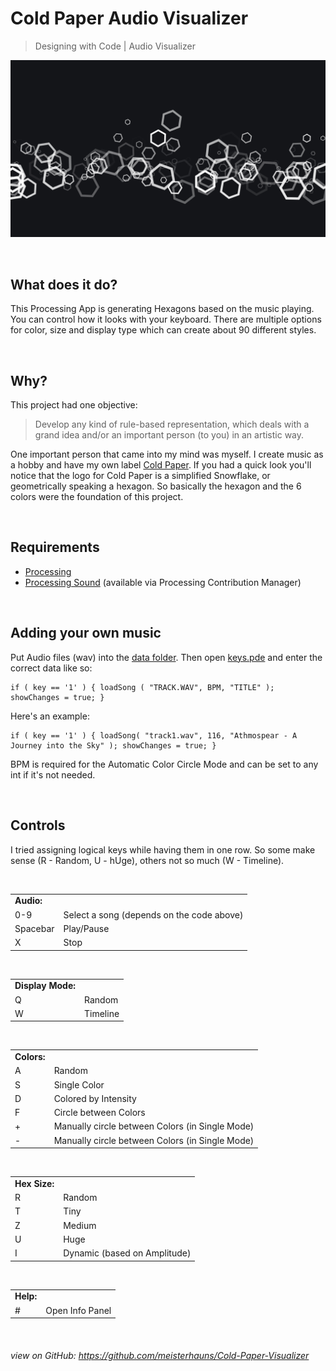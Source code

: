 # Cold Paper Audio Visualizer


> Designing with Code | Audio Visualizer

![Audio Visualizer in Action](https://github.com/meisterhauns/Cold-Paper-Visualizer/blob/master/main/pngs/E.png)


<br>

## What does it do?

This Processing App is generating Hexagons based on the music playing. You can control how it looks with your keyboard. There are multiple options for color, size and display type which can create about 90 different styles.

<br>

## Why?

This project had one objective:
> Develop any kind of rule-based representation, which deals with a grand idea and/or an important person (to you) in an artistic way.

One important person that came into my mind was myself. I create music as a hobby and have my own label [Cold Paper](https://coldpaper.net). If you had a quick look you'll notice that the logo for Cold Paper is a simplified Snowflake, or geometrically speaking a hexagon.
So basically the hexagon and the 6 colors were the foundation of this project.

<br>

## Requirements
- [Processing](https://processing.org/)
- [Processing Sound](https://github.com/processing/processing-sound) (available via Processing Contribution Manager)

<br>

## Adding your own music
Put Audio files (wav) into the [data folder](https://github.com/meisterhauns/Cold-Paper-Visualizer/tree/master/main/data). Then open [keys.pde](https://github.com/meisterhauns/Cold-Paper-Visualizer/blob/master/main/keys.pde) and enter the correct data like so:

```Processing
if ( key == '1' ) { loadSong ( "TRACK.WAV", BPM, "TITLE" ); showChanges = true; }
```

Here's an example:
```Processing 
if ( key == '1' ) { loadSong( "track1.wav", 116, "Athmospear - A Journey into the Sky" ); showChanges = true; }
```
BPM is required for the Automatic Color Circle Mode and can be set to any int if it's not needed.

<br>

## Controls

I tried assigning logical keys while having them in one row. So some make sense (R - Random, U - hUge), others not so much (W - Timeline).

<br>

<table>
<tr><td><strong>Audio:</strong></td></tr>
<tr><td>0-9</td><td>Select a song (depends on the code above)</td></tr>
<tr><td>Spacebar</td><td>Play/Pause</td></tr>
<tr><td>X</td><td>Stop</td></tr>
</table>
<br>
<table>
<tr><td><strong>Display Mode:</strong></td></tr>
<tr><td>Q</td><td>Random</td></tr>
<tr><td>W</td><td>Timeline</td></tr>
</table>
<br>
<table>
<tr><td><strong>Colors:</strong></td></tr>
<tr><td>A</td><td>Random</td></tr>
<tr><td>S</td><td>Single Color</td></tr>
<tr><td>D</td><td>Colored by Intensity</td></tr>
<tr><td>F</td><td>Circle between Colors</td></tr>
<tr><td>+</td><td>Manually circle between Colors (in Single Mode)</td></tr>
<tr><td>-</td><td>Manually circle between Colors (in Single Mode)</td></tr>
</table>
<br>
<table>
<tr><td><strong>Hex Size:</strong></td></tr>
<tr><td>R</td><td>Random</td></tr>
<tr><td>T</td><td>Tiny</td></tr>
<tr><td>Z</td><td>Medium</td></tr>
<tr><td>U</td><td>Huge</td></tr>
<tr><td>I</td><td>Dynamic (based on Amplitude)</td></tr>
</table>
<br>
<table>
<tr><td><strong>Help:</strong></td></tr>
<tr><td>#</td><td>Open Info Panel</td></tr>
</table>
<br>

###### view on GitHub: https://github.com/meisterhauns/Cold-Paper-Visualizer
